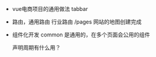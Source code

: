 - vue电商项目的通用做法
  tabbar 

- 路由，通用路由 行业路由
  /pages 网站的地图创建完成

- 组件化开发
  common 是通用的，在多个页面会公用的组件

  声明周期有什么用？
  